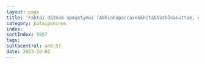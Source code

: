 ```yaml
---
layout: page
title: 'Faktai dažnam apmąstymui (Abhiṇhapaccavekkhitabbaṭhānasuttaṃ, AN 5.57)'
category: palaipsnines
index:
sortIndex: 5057
tags:
suttacentral: an5.57
date: 2023-10-02
---
```

